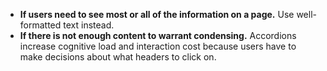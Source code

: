 - **If users need to see most or all of the information on a page.** Use well-formatted text instead.
- **If there is not enough content to warrant condensing.** Accordions increase cognitive load and interaction cost because users have to make decisions about what headers to click on.
